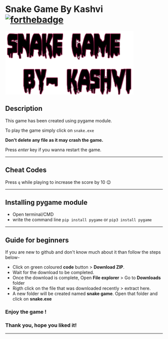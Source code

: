 # Snake Game By Kashvi [![forthebadge](https://forthebadge.com/images/badges/made-with-python.svg)](https://forthebadge.com)

![project image](https://github.com/Kashvi2007/SnakeGameByKashvi/blob/main/images/welcome_text.png?raw=true)




## Description
This game has been created using pygame module.

To play the game simply click on ```snake.exe```

**Don't delete any file as it may crash the game.**

Press *enter* key if you wanna restart the game.

---
## Cheat Codes
Press ``q`` while playing to increase the score by 10 😉

---

## Installing pygame module
- Open terminal/CMD
- write the command line ``pip install pygame`` or ``pip3 install pygame``

---


## Guide for beginners
If you are new to github and don't know much about it than follow the steps below-

- Click on green coloured **code** button > **Download ZIP**.
- Wait for the download to be completed.
- Once the download is complete, Open **File explorer** > Go to **Downloads** folder 
- Rigth click on the file that was downloaded recently > extract here.
- A new folder will be created named **snake game**. Open that folder and click on **snake.exe**

### Enjoy the game !
### Thank you, hope you liked it!


---
